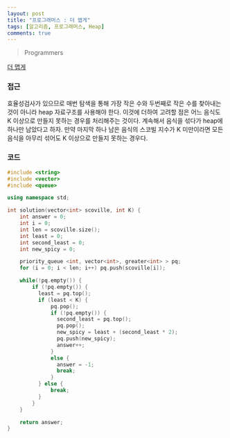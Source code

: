 ```yaml
---
layout: post
title: "프로그래머스 : 더 맵게"
tags: [알고리즘, 프로그래머스, Heap]
comments: true
---
```


> Programmers  

[더 맵게](https://programmers.co.kr/learn/courses/30/lessons/42626)  

### 접근  
효율성검사가 있으므로 매번 탐색을 통해 가장 작은 수와 두번째로 작은 수를 찾아내는 것이 아니라 heap 자료구조를 사용해야 한다. 이것에 더하여 고려할 점은 어느 음식도 K 이상으로 만들지 못하는 경우를 처리해주는 것이다. 계속해서 음식을 섞다가 heap에 하나만 남았다고 하자. 만약 마지막 하나 남은 음식의 스코빌 지수가 K 미만이라면 모든 음식을 아무리 섞어도 K 이상으로 만들지 못하는 경우다.  

### 코드  
~~~c++
#include <string>
#include <vector>
#include <queue>

using namespace std;

int solution(vector<int> scoville, int K) {
    int answer = 0;
    int i = 0;
    int len = scoville.size();
    int least = 0;
    int second_least = 0;
    int new_spicy = 0;

    priority_queue <int, vector<int>, greater<int> > pq;
    for (i = 0; i < len; i++) pq.push(scoville[i]);

    while(!pq.empty()) {
        if (!pq.empty()) {
          least = pq.top();
          if (least < K) {
              pq.pop();
              if (!pq.empty()) {
                second_least = pq.top();
                pq.pop();
                new_spicy = least + (second_least * 2);
                pq.push(new_spicy);
                answer++;
              }
              else {
                answer = -1;
                break;
              }
          } else {
              break;
          }
        }
    }

    return answer;
}
~~~
